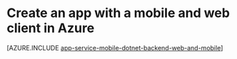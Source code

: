 <!-- deleted in Global -->

<properties
	pageTitle="Create an app with a mobile and web client in Azure | Azure"
	description="Create a multi-channel app with both a website and mobile client in Azure Web App."
	services="app-service\web"
	documentationCenter=".net"
	authors="lindydonna"
	manager="dwrede"
	editor=""/>

<tags
	ms.service="app-service"
	ms.date="09/15/2015"
	wacn.date=""/>

# Create an app with a mobile and web client in Azure

[AZURE.INCLUDE [app-service-mobile-dotnet-backend-web-and-mobile](../includes/app-service-mobile-dotnet-backend-web-and-mobile.md)]
